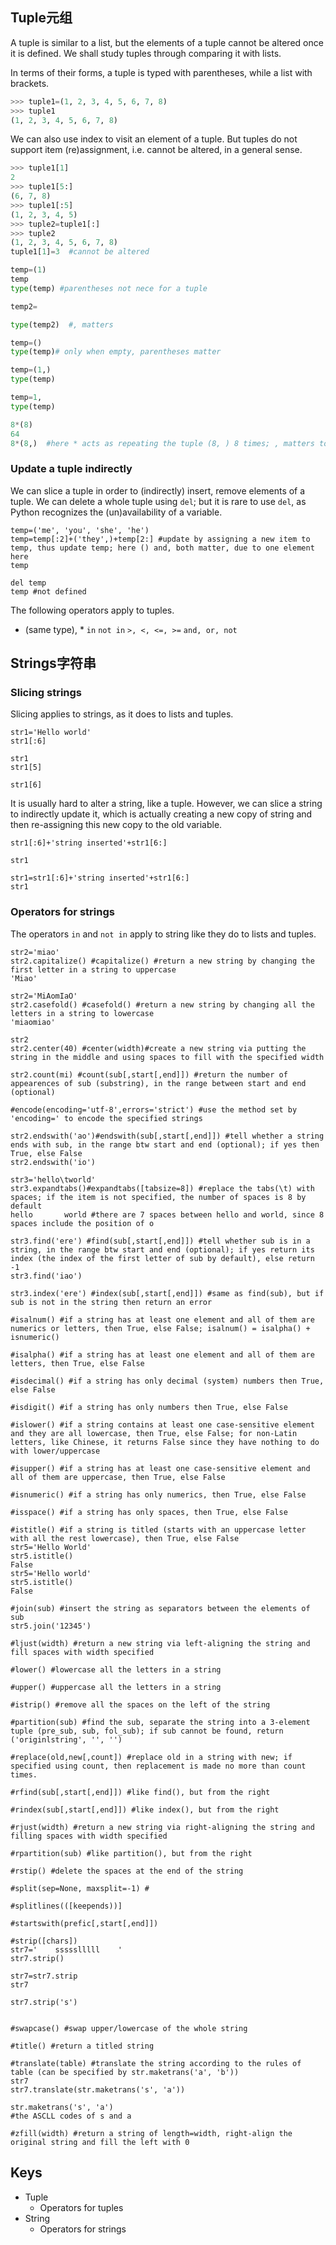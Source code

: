 ## Tuple元组
A tuple is similar to a list, but the elements of a tuple cannot be altered once it is defined. We shall study tuples through comparing it with lists.

In terms of their forms, a tuple is typed with parentheses, while a list with brackets.
```Python
>>> tuple1=(1, 2, 3, 4, 5, 6, 7, 8)
>>> tuple1
(1, 2, 3, 4, 5, 6, 7, 8)
```
We can also use index to visit an element of a tuple. But tuples do not support item (re)assignment, i.e. cannot be altered, in a general sense.
```Python
>>> tuple1[1]
2
>>> tuple1[5:]
(6, 7, 8)
>>> tuple1[:5]
(1, 2, 3, 4, 5)
>>> tuple2=tuple1[:]
>>> tuple2
(1, 2, 3, 4, 5, 6, 7, 8)
tuple1[1]=3  #cannot be altered

temp=(1)
temp
type(temp) #parentheses not nece for a tuple

temp2=

type(temp2)  #, matters

temp=()
type(temp)# only when empty, parentheses matter

temp=(1,)
type(temp)

temp=1,
type(temp)

8*(8)
64
8*(8,)  #here * acts as repeating the tuple (8, ) 8 times; , matters to a tuple


```

### Update a tuple indirectly
We can slice a tuple in order to (indirectly) insert, remove elements of a tuple. We can delete a whole tuple using `del`; but it is rare to use `del`, as Python recognizes the (un)availability of a variable.
```
temp=('me', 'you', 'she', 'he')
temp=temp[:2]+('they',)+temp[2:] #update by assigning a new item to temp, thus update temp; here () and, both matter, due to one element here
temp

del temp
temp #not defined

```
The following operators apply to tuples.
+ (same type), *
`in` `not in`
`>, <, <=, >=`
`and, or, not`

## Strings字符串
### Slicing strings
Slicing applies to strings, as it does to lists and tuples.
```
str1='Hello world'
str1[:6]

```

```
str1
str1[5]

str1[6]
```

It is usually hard to alter a string, like a tuple. However, we can slice a string to indirectly update it, which is actually creating a new copy of string and then re-assigning this new copy to the old variable.

```
str1[:6]+'string inserted'+str1[6:]

str1

str1=str1[:6]+'string inserted'+str1[6:]
str1

```
### Operators for strings
The operators `in` and `not in` apply to string like they do to lists and tuples.

```
str2='miao'
str2.capitalize() #capitalize() #return a new string by changing the first letter in a string to uppercase
'Miao'
```

```
str2='MiAomIaO'
str2.casefold() #casefold() #return a new string by changing all the letters in a string to lowercase
'miaomiao'
```

```
str2
str2.center(40) #center(width)#create a new string via putting the string in the middle and using spaces to fill with the specified width

str2.count(mi) #count(sub[,start[,end]]) #return the number of appearences of sub (substring), in the range between start and end (optional)

#encode(encoding='utf-8',errors='strict') #use the method set by 'encoding=' to encode the specified strings

str2.endswith('ao')#endswith(sub[,start[,end]]) #tell whether a string ends with sub, in the range btw start and end (optional); if yes then True, else False
str2.endswith('io')

str3='hello\tworld'
str3.expandtabs()#expandtabs([tabsize=8]) #replace the tabs(\t) with spaces; if the item is not specified, the number of spaces is 8 by default
hello       world #there are 7 spaces between hello and world, since 8 spaces include the position of o

str3.find('ere') #find(sub[,start[,end]]) #tell whether sub is in a string, in the range btw start and end (optional); if yes return its index (the index of the first letter of sub by default), else return -1
str3.find('iao')

str3.index('ere') #index(sub[,start[,end]]) #same as find(sub), but if sub is not in the string then return an error

#isalnum() #if a string has at least one element and all of them are numerics or letters, then True, else False; isalnum() = isalpha() + isnumeric()

#isalpha() #if a string has at least one element and all of them are letters, then True, else False

#isdecimal() #if a string has only decimal (system) numbers then True, else False

#isdigit() #if a string has only numbers then True, else False

#islower() #if a string contains at least one case-sensitive element and they are all lowercase, then True, else False; for non-Latin letters, like Chinese, it returns False since they have nothing to do with lower/uppercase

#isupper() #if a string has at least one case-sensitive element and all of them are uppercase, then True, else False

#isnumeric() #if a string has only numerics, then True, else False

#isspace() #if a string has only spaces, then True, else False

#istitle() #if a string is titled (starts with an uppercase letter with all the rest lowercase), then True, else False
str5='Hello World'
str5.istitle()
False
str5='Hello world'
str5.istitle()
False

#join(sub) #insert the string as separators between the elements of sub
str5.join('12345')

#ljust(width) #return a new string via left-aligning the string and fill spaces with width specified

#lower() #lowercase all the letters in a string

#upper() #uppercase all the letters in a string

#istrip() #remove all the spaces on the left of the string

#partition(sub) #find the sub, separate the string into a 3-element tuple (pre_sub, sub, fol_sub); if sub cannot be found, return ('originlstring', '', '')

#replace(old,new[,count]) #replace old in a string with new; if specified using count, then replacement is made no more than count times.

#rfind(sub[,start[,end]]) #like find(), but from the right

#rindex(sub[,start[,end]]) #like index(), but from the right

#rjust(width) #return a new string via right-aligning the string and filling spaces with width specified

#rpartition(sub) #like partition(), but from the right

#rstip() #delete the spaces at the end of the string

#split(sep=None, maxsplit=-1) #

#splitlines(([keepends))]

#startswith(prefic[,start[,end]])

#strip([chars])
str7='    ssssslllll    '
str7.strip()

str7=str7.strip
str7

str7.strip('s')


#swapcase() #swap upper/lowercase of the whole string

#title() #return a titled string

#translate(table) #translate the string according to the rules of table (can be specified by str.maketrans('a', 'b'))
str7
str7.translate(str.maketrans('s', 'a'))

str.maketrans('s', 'a')
#the ASCLL codes of s and a

#zfill(width) #return a string of length=width, right-align the original string and fill the left with 0

```


## Keys
- Tuple
  - Operators for tuples
- String
  - Operators for strings
